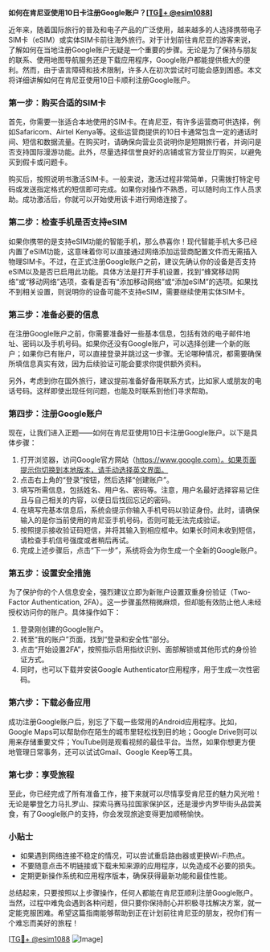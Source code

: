 **如何在肯尼亚使用10日卡注册Google账户？[[TG💪+ @esim1088](https://t.me/s/esim1088)]**

近年来，随着国际旅行的普及和电子产品的广泛使用，越来越多的人选择携带电子SIM卡（eSIM）或实体SIM卡前往海外旅行。对于计划前往肯尼亚的游客来说，了解如何在当地注册Google账户无疑是一个重要的步骤。无论是为了保持与朋友的联系、使用地图导航服务还是下载应用程序，Google账户都能提供极大的便利。然而，由于语言障碍和技术限制，许多人在初次尝试时可能会感到困惑。本文将详细讲解如何在肯尼亚使用10日卡顺利注册Google账户。

### **第一步：购买合适的SIM卡**
首先，你需要一张适合本地使用的SIM卡。在肯尼亚，有许多运营商可供选择，例如Safaricom、Airtel Kenya等。这些运营商提供的10日卡通常包含一定的通话时间、短信和数据流量。在购买时，请确保向营业员说明你是短期旅行者，并询问是否支持国际漫游功能。此外，尽量选择信誉良好的店铺或官方营业厅购买，以避免买到假卡或问题卡。

购买后，按照说明书激活SIM卡。一般来说，激活过程非常简单，只需拨打特定号码或发送指定格式的短信即可完成。如果你对操作不熟悉，可以随时向工作人员求助。成功激活后，你就可以开始使用该卡进行网络连接了。

### **第二步：检查手机是否支持eSIM**
如果你携带的是支持eSIM功能的智能手机，那么恭喜你！现代智能手机大多已经内置了eSIM功能，这意味着你可以直接通过网络添加运营商配置文件而无需插入物理SIM卡。不过，在正式注册Google账户之前，建议先确认你的设备是否支持eSIM以及是否已启用此功能。具体方法是打开手机设置，找到“蜂窝移动网络”或“移动网络”选项，查看是否有“添加移动网络”或“添加eSIM”的选项。如果找不到相关设置，则说明你的设备可能不支持eSIM，需要继续使用实体SIM卡。

### **第三步：准备必要的信息**
在注册Google账户之前，你需要准备好一些基本信息，包括有效的电子邮件地址、密码以及手机号码。如果你还没有Google账户，可以选择创建一个新的账户；如果你已有账户，可以直接登录并跳过这一步骤。无论哪种情况，都需要确保所填信息真实有效，因为后续验证可能会要求你提供额外资料。

另外，考虑到你在国外旅行，建议提前准备好备用联系方式，比如家人或朋友的电话号码。这样即使出现任何问题，也能及时联系到他们寻求帮助。

### **第四步：注册Google账户**
现在，让我们进入正题——如何在肯尼亚使用10日卡注册Google账户。以下是具体步骤：

1. 打开浏览器，访问Google官方网站（https://www.google.com）。如果页面提示你切换到本地版本，请手动选择英文界面。
2. 点击右上角的“登录”按钮，然后选择“创建账户”。
3. 填写所需信息，包括姓名、用户名、密码等。注意，用户名最好选择容易记住且与自己相关的内容，以便日后找回忘记的密码。
4. 在填写完基本信息后，系统会提示你输入手机号码以验证身份。此时，请确保输入的是你当前使用的肯尼亚手机号码，否则可能无法完成验证。
5. 按照提示接收验证码短信，并将其输入到相应框中。如果长时间未收到短信，请检查手机信号强度或者稍后再试。
6. 完成上述步骤后，点击“下一步”，系统将会为你生成一个全新的Google账户。

### **第五步：设置安全措施**
为了保护你的个人信息安全，强烈建议立即为新账户设置双重身份验证（Two-Factor Authentication, 2FA）。这一步骤虽然稍微麻烦，但却能有效防止他人未经授权访问你的账户。具体操作如下：
1. 登录刚创建的Google账户。
2. 转至“我的账户”页面，找到“登录和安全性”部分。
3. 点击“开始设置2FA”，按照指示启用指纹识别、面部解锁或其他形式的身份验证方式。
4. 同时，也可以下载并安装Google Authenticator应用程序，用于生成一次性密码。

### **第六步：下载必备应用**
成功注册Google账户后，别忘了下载一些常用的Android应用程序。比如，Google Maps可以帮助你在陌生的城市里轻松找到目的地；Google Drive则可以用来存储重要文件；YouTube则是观看视频的最佳平台。当然，如果你想更方便地管理日常事务，还可以试试Gmail、Google Keep等工具。

### **第七步：享受旅程**
至此，你已经完成了所有准备工作，接下来就可以尽情享受肯尼亚的魅力风光啦！无论是攀登乞力马扎罗山、探索马赛马拉国家保护区，还是漫步内罗毕街头品尝美食，有了Google账户的支持，你会发现旅途变得更加顺畅愉快。

### **小贴士**
- 如果遇到网络连接不稳定的情况，可以尝试重启路由器或更换Wi-Fi热点。
- 不要随意点击不明链接或下载未知来源的应用程序，以免造成不必要的损失。
- 定期更新操作系统和应用程序版本，确保获得最新功能和最佳性能。

总结起来，只要按照以上步骤操作，任何人都能在肯尼亚顺利注册Google账户。当然，过程中难免会遇到各种问题，但只要你保持耐心并积极寻找解决方案，就一定能克服困难。希望这篇指南能够帮助到正在计划前往肯尼亚的朋友，祝你们有一个难忘而美好的旅程！

[[TG💪+ @esim1088](https://t.me/s/esim1088) ![Image](https://i.postimg.cc/4NQfJmqS/Snipaste-2025-05-13-00-14-12.png)]